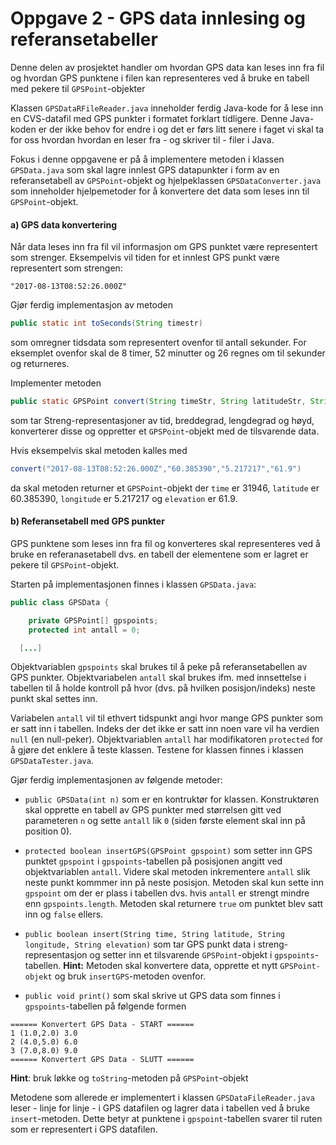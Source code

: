 # Oppgave 2 - GPS data innlesing og referansetabeller

Denne delen av prosjektet handler om hvordan GPS data kan leses inn fra fil og hvordan GPS punktene i filen kan representeres ved å bruke en tabell med pekere til `GPSPoint`-objekter

Klassen `GPSDataRFileReader.java` inneholder ferdig Java-kode for å lese inn en CVS-datafil med GPS punkter i formatet forklart tidligere. Denne Java-koden er der ikke behov for endre i og det er førs litt senere i faget vi skal ta for oss hvordan hvordan en leser fra - og skriver til - filer i Java.

Fokus i denne oppgavene er på å implementere metoden i klassen `GPSData.java` som skal lagre innlest GPS datapunkter i form av en referansetabell av `GPSPoint`-objekt og hjelpeklassen `GPSDataConverter.java` som inneholder hjelpemetoder for å konvertere det data som leses inn til `GPSPoint`-objekt.

#### a) GPS data konvertering

Når data leses inn fra fil vil informasjon om GPS punktet være representert som strenger. Eksempelvis vil tiden for et innlest GPS punkt være representert som strengen:

```
"2017-08-13T08:52:26.000Z"
```

Gjør ferdig implementasjon av metoden

```java
public static int toSeconds(String timestr)
```

som omregner tidsdata som representert ovenfor til antall sekunder. For eksemplet ovenfor skal de 8 timer, 52 minutter og 26  regnes om til sekunder og returneres.

Implementer metoden

```java
public static GPSPoint convert(String timeStr, String latitudeStr, String longitudeStr, String elevationStr) {
```

som tar Streng-representasjoner av tid, breddegrad, lengdegrad og høyd, konverterer disse og oppretter et `GPSPoint`-objekt med de tilsvarende data.

Hvis eksempelvis skal metoden kalles med

```java
convert("2017-08-13T08:52:26.000Z","60.385390","5.217217","61.9")
```

da skal metoden returner et `GPSPoint`-objekt der `time` er 31946, `latitude` er 60.385390, `longitude` er 5.217217 og `elevation` er 61.9.

#### b) Referansetabell med GPS punkter

GPS punktene som leses inn fra fil og konverteres skal representeres ved å bruke en referanasetabell dvs. en tabell der elementene som er lagret er pekere til `GPSPoint`-objekt.

Starten på implementasjonen finnes i klassen `GPSData.java`:

```java
public class GPSData {

	private GPSPoint[] gpspoints;
	protected int antall = 0;

  [...]
```

Objektvariablen `gpspoints` skal brukes til å peke på referansetabellen av GPS punkter. Objektvariabelen `antall` skal brukes ifm. med innsettelse i tabellen til å holde kontroll på hvor (dvs. på hvilken posisjon/indeks) neste punkt skal settes inn.

Variabelen `antall` vil til ethvert tidspunkt angi hvor mange GPS punkter som er satt inn i tabellen. Indeks der det ikke er satt inn noen vare vil ha verdien `null` (en null-peker). Objektvariablen `antall` har modifikatoren `protected` for å gjøre det enklere å teste klassen. Testene for klassen finnes i klassen `GPSDataTester.java`.

Gjør ferdig implementasjonen av følgende metoder:

- `public GPSData(int n)` som er en kontruktør for klassen. Konstruktøren skal opprette en tabell av GPS punkter med størrelsen gitt ved parameteren `n` og sette `antall` lik `0` (siden første element skal inn på position 0).

- `protected boolean insertGPS(GPSPoint gpspoint)` som setter inn GPS punktet `gpspoint` i `gpspoints`-tabellen på posisjonen angitt ved objektvariablen `antall`. Videre skal metoden inkrementere `antall` slik neste punkt kommmer inn på neste posisjon. Metoden skal kun sette inn `gpspoint` om der er plass i tabellen dvs. hvis `antall` er strengt mindre enn `gpspoints.length`. Metoden skal returnere `true` om punktet blev satt inn og `false` ellers.

- `public boolean insert(String time, String latitude, String longitude, String elevation)` som tar GPS punkt data i streng-representasjon og setter inn et tilsvarende `GPSPoint`-objekt i `gpspoints`-tabellen. **Hint:** Metoden skal konvertere data, opprette et nytt `GPSPoint-objekt` og bruk `insertGPS`-metoden ovenfor.

- `public void print()` som skal skrive ut GPS data som finnes i `gpspoints`-tabellen på følgende formen

```
====== Konvertert GPS Data - START ======
1 (1.0,2.0) 3.0
2 (4.0,5.0) 6.0
3 (7.0,8.0) 9.0
====== Konvertert GPS Data - SLUTT ======
```

**Hint**: bruk løkke og `toString`-metoden på `GPSPoint`-objekt

Metodene som allerede er implementert i klassen `GPSDataFileReader.java` leser - linje for linje - i GPS datafilen og lagrer data i tabellen ved å bruke `insert`-metoden. Dette betyr at punktene i `gpspoint`-tabellen svarer til ruten som er representert i GPS datafilen.

